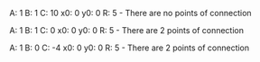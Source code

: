 A: 1
B: 1
C: 10
x0: 0
y0: 0
R: 5 - There are no points of connection

A: 1
B: 1
C: 0
x0: 0
y0: 0
R: 5 - There are 2 points of connection

A: 1
B: 0
C: -4
x0: 0
y0: 0
R: 5 - There are 2 points of connection